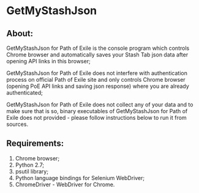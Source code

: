 # GetMyStashJson
## About:

GetMyStashJson for Path of Exile is the console program which controls Chrome browser and automatically saves your Stash Tab json data after opening API links in this browser;

GetMyStashJson for Path of Exile does not interfere with authentication process on official Path of Exile site and only controls Chrome browser (opening PoE API links and saving json response) where you are already authenticated;

GetMyStashJson for Path of Exile does not collect any of your data and to make sure that is so, binary executables of GetMyStashJson for Path of Exile does not provided - please follow instructions below to run it from sources.

## Requirements:

1. Chrome browser;
2. Python 2.7;
3. psutil library;
4. Python language bindings for Selenium WebDriver;
5. ChromeDriver - WebDriver for Chrome.
